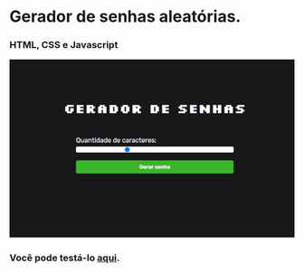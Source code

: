 # Gerador de senhas aleatórias.
### HTML, CSS e Javascript


<img src="assets/pass-generator.gif">

### Você pode testá-lo [aqui](https://password-generator-nine-ochre-34.vercel.app/).
